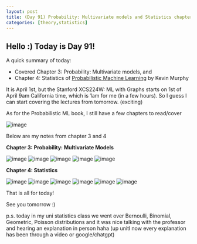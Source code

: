 ```yaml
---
layout: post
title: (Day 91) Probability: Multivariate models and Statistics chapters from Probabilistic Machine Learning
categories: [theory,statistics]
---
```


## Hello :) Today is Day 91!
A quick summary of today:
* Covered Chapter 3: Probability: Multivariate models, and
* Chapter 4: Statistics of [Probabilistic Machine Learning](https://probml.github.io/pml-book/book1.html) by Kevin Murphy

It is April 1st, but the Stanford XCS224W: ML with Graphs starts on 1st of April 9am California time, which is 1am for me (in a few hours). So I guess I can start covering the lectures from tomorrow. (exciting)

As for the Probabilistic ML book, I still have a few chapters to read/cover

![image](https://github.com/user-attachments/assets/dfc7d742-6e29-467c-aecf-b2d0a9fbce52)

Below are my notes from chapter 3 and 4

**Chapter 3: Probability: Multivariate Models**

![image](https://github.com/user-attachments/assets/6e9e8f84-2004-4539-92ee-46860e63cd70)
![image](https://github.com/user-attachments/assets/f212f1a0-fb84-460a-abd0-736d50c4f572)
![image](https://github.com/user-attachments/assets/673088e6-70a2-40e7-afa5-38c6cf5aec5f)
![image](https://github.com/user-attachments/assets/0ca5a845-f1ea-47b9-88df-97ee52c9783d)
![image](https://github.com/user-attachments/assets/09015084-5de1-4c07-ae02-5302784fb58a)

**Chapter 4: Statistics**

![image](https://github.com/user-attachments/assets/85fd7594-d16e-470f-b2ca-505dc4252a8a)
![image](https://github.com/user-attachments/assets/69086f1e-e849-4db2-8e16-0b240ec39ea7)
![image](https://github.com/user-attachments/assets/61d9854e-bd26-4a1f-9348-40ae5721bd75)
![image](https://github.com/user-attachments/assets/6c7139b0-7049-4350-b41b-d99c4f190b78)
![image](https://github.com/user-attachments/assets/970d4c4c-e0a6-42a6-8232-4c1182176807)
![image](https://github.com/user-attachments/assets/92186306-abd6-40ee-ab70-5585cb1f3e34)


That is all for today!

See you tomorrow :)



p.s. today in my uni statistics class we went over Bernoulli, Binomial, Geometric, Poisson distributions and it was nice talking with the professor and hearing an explanation in person haha (up unitl now every explanation has been through a video or google/chatgpt)
